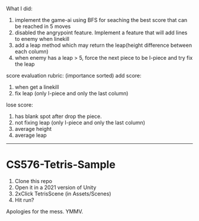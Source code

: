 What I did:
1. implement the game-ai using BFS for seaching the best score that can be reached in 5 moves
2. disabled the angrypoint feature. Implement a feature that will add lines to enemy when linekill
3. add a leap method which may return the leap(height difference between each column)
3. when enemy has a leap > 5, force the next piece to be I-piece and try fix the leap

score evaluation rubric: (importance sorted)
add score:
1. when get a linekill 
2. fix leap (only I-piece and only the last column)

lose score:
1. has blank spot after drop the piece.
2. not fixing leap (only I-piece and only the last column)
3. average height
4. average leap



----------------------------
# CS576-Tetris-Sample

1. Clone this repo
2. Open it in a 2021 version of Unity
3. 2xClick TetrisScene (in Assets/Scenes)
4. Hit run?

Apologies for the mess. YMMV.
